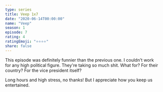 ```yaml
---
type: series
title: Veep 1x7
date: "2020-06-14T00:00:00"
name: "Veep"
season: 1
episode: 7
rating: 4
ratingEmoji: "⭐️⭐️⭐️⭐️"
share: false
---
```


This episode was definitely funnier than the previous one. I couldn't work for any high political figure. They're taking so much shit. What for? For their country? For the vice president itself?

Long hours and high stress, no thanks! But I appreciate how you keep us entertained.

